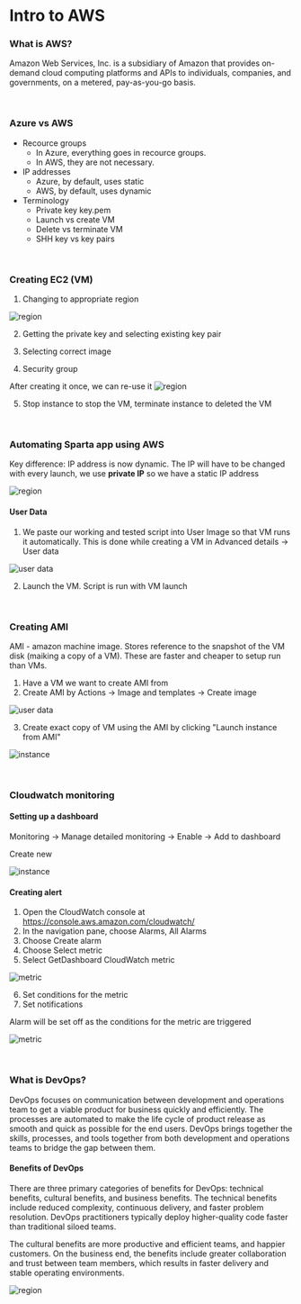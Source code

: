 # Intro to AWS

### What is AWS?

Amazon Web Services, Inc. is a subsidiary of Amazon that provides on-demand cloud computing platforms and APIs to individuals, companies, and governments, on a metered, pay-as-you-go basis.

<br />

### Azure vs AWS

- Recource groups
    - In Azure, everything goes in recource groups. 
    - In AWS, they are not necessary.
- IP addresses 
    - Azure, by default, uses static
    - AWS, by default, uses dynamic
- Terminology
    - Private key key.pem
    - Launch vs create VM
    - Delete vs terminate VM
    - SHH key vs key pairs


<br />

### Creating EC2 (VM)

1. Changing to appropriate region

![region](region.jpg)

2. Getting the private key and selecting existing key pair


3. Selecting correct image 


4. Security group
   
After creating it once, we can re-use it
![region](securityGroup.jpg)

5. Stop instance to stop the VM, terminate instance to deleted the VM


<br />

### Automating Sparta app using AWS

Key difference: IP address is now dynamic. The IP will have to be changed with every launch, we use **private IP** so we have a static IP address

![region](dynamicIP.jpg)


#### User Data

1. We paste our working and tested script into User Image so that VM runs it automatically. This is done while creating a VM in Advanced details -> User data


![user data](userData.jpg)

2. Launch the VM. Script is run with VM launch

<br />

### Creating AMI

AMI - amazon machine image. Stores reference to the snapshot of the VM disk (maiking a copy of a VM). These are faster and cheaper to setup run than VMs.

1. Have a VM we want to create AMI from
2. Create AMI by Actions -> Image and templates -> Create image

![user data](creatingAMI.jpg)

3. Create exact copy of VM using the AMI by clicking "Launch instance from AMI"

![instance](launchInstance.jpg)


<br />

### Cloudwatch monitoring

#### Setting up a dashboard

Monitoring -> Manage detailed monitoring -> Enable -> Add to dashboard

Create new

![instance](newDash.jpg)


#### Creating alert 

1. Open the CloudWatch console at https://console.aws.amazon.com/cloudwatch/
2. In the navigation pane, choose Alarms, All Alarms
3. Choose Create alarm
4. Choose Select metric
5. Select GetDashboard CloudWatch metric

![metric](getDash.jpg)

6. Set conditions for the metric
7. Set notifications

Alarm will be set off as the conditions for the metric are triggered 


![metric](alarm.jpg)

<br />

### What is DevOps?

DevOps focuses on communication between development and operations team to get a viable product for business quickly and efficiently. The processes are automated to make the life cycle of product release as smooth and quick as possible for the end users. DevOps brings together the skills, processes, and tools together from both development and operations teams to bridge the gap between them.

#### Benefits of DevOps

There are three primary categories of benefits for DevOps: technical benefits, cultural benefits, and business benefits. The technical benefits include reduced complexity, continuous delivery, and faster problem resolution. DevOps practitioners typically deploy higher-quality code faster than traditional siloed teams.

The cultural benefits are more productive and efficient teams, and happier customers. On the business end, the benefits include greater collaboration and trust between team members, which results in faster delivery and stable operating environments.

![region](whatIsDevOps.jpg)